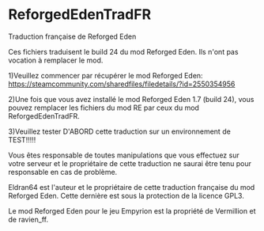 # ReforgedEdenTradFR
Traduction française de Reforged Eden

Ces fichiers traduisent le build 24 du mod Reforged Eden. Ils n'ont pas vocation à remplacer le mod.

1)Veuillez commencer par récupérer le mod Reforged Eden:
https://steamcommunity.com/sharedfiles/filedetails/?id=2550354956

2)Une fois que vous avez installé le mod Reforged Eden 1.7 (build 24), vous pouvez remplacer les fichiers du mod RE par ceux du mod ReforgedEdenTradFR.

3)Veuillez tester D'ABORD cette traduction sur un environnement de TEST!!!!!

Vous êtes responsable de toutes manipulations que vous effectuez sur votre serveur et le propriétaire de cette traduction ne saurai être tenu pour responsable en cas de problème.

Eldran64 est l'auteur et le propriétaire de cette traduction française du mod Reforged Eden. Cette dernière est sous la protection de la licence GPL3.

Le mod Reforged Eden pour le jeu Empyrion est la propriété de Vermillion et de ravien_ff.
